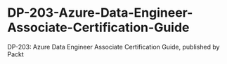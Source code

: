 # DP-203-Azure-Data-Engineer-Associate-Certification-Guide
DP-203: Azure Data Engineer Associate Certification Guide, published by Packt 
